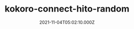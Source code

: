 ---
categories:
  - Anime & Manga
  - Books
  - Coding
  - Etc
  - Games
  
  - Movies & TV
  - Music
  - Pesonal
date: 2021-11-04T05:02:10.000Z
description: ''
draft: true
images: []
lead: ''
reddit: ''
series: ''
slug: kokoro-connect-hito-random
tags: []
thumbnail: ''
title: kokoro-connect-hito-random
toc: false
tweetId: ''
---